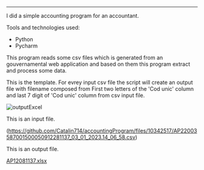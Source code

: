 ****

I did a simple accounting program for an accountant.

Tools and technologies used:

- Python
- Pycharm


This program reads some csv files which is generated from an gouvernamental web application and based on them this program extract and process some data.

This is the template. For evrey input csv file the script will create an output file with filename composed from First two letters of the 'Cod unic' column and last 7 digit of 'Cod unic' column from csv input file.

![outputExcel](https://user-images.githubusercontent.com/57073167/210366638-8633345a-f755-48c5-a910-13ea7f2e36fb.png)



This is an input file.

(https://github.com/Catalin714/accountingProgram/files/10342517/AP22003587001500050912281137_03_01_2023.14_06_58.csv)

This is an output file.

[AP12081137.xlsx](https://github.com/Catalin714/accountingProgram/files/10342525/AP12081137.xlsx)
